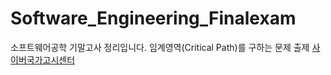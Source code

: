 # Software_Engineering_Finalexam
소프트웨어공학 기말고사 정리입니다.
임계영역(Critical Path)를 구하는 문제 출제
[사이버국가고시센터](https://www.gosi.kr/)

